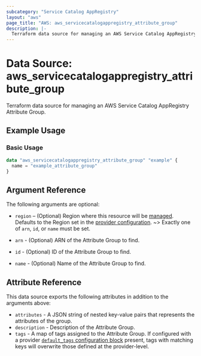 ```yaml
---
subcategory: "Service Catalog AppRegistry"
layout: "aws"
page_title: "AWS: aws_servicecatalogappregistry_attribute_group"
description: |-
  Terraform data source for managing an AWS Service Catalog AppRegistry Attribute Group.
---
```


# Data Source: aws_servicecatalogappregistry_attribute_group

Terraform data source for managing an AWS Service Catalog AppRegistry Attribute Group.

## Example Usage

### Basic Usage

```terraform
data "aws_servicecatalogappregistry_attribute_group" "example" {
  name = "example_attribute_group"
}
```

## Argument Reference

The following arguments are optional:

* `region` – (Optional) Region where this resource will be [managed](https://docs.aws.amazon.com/general/latest/gr/rande.html#regional-endpoints). Defaults to the Region set in the [provider configuration](https://registry.terraform.io/providers/hashicorp/aws/latest/docs#aws-configuration-reference).
~> Exactly one of `arn`, `id`, or `name` must be set.

* `arn` - (Optional) ARN of the Attribute Group to find.
* `id`   - (Optional) ID of the Attribute Group to find.
* `name` - (Optional) Name of the Attribute Group to find.

## Attribute Reference

This data source exports the following attributes in addition to the arguments above:

* `attributes` - A JSON string of nested key-value pairs that represents the attributes of the group.
* `description` - Description of the Attribute Group.
* `tags` - A map of tags assigned to the Attribute Group. If configured with a provider [`default_tags` configuration block](https://registry.terraform.io/providers/hashicorp/aws/latest/docs#default_tags-configuration-block) present, tags with matching keys will overwrite those defined at the provider-level.
